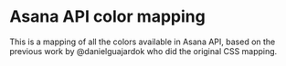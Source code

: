 Asana API color mapping
===========

This is a mapping of all the colors available in Asana API, based on the previous work by @danielguajardok who did the original CSS mapping.
